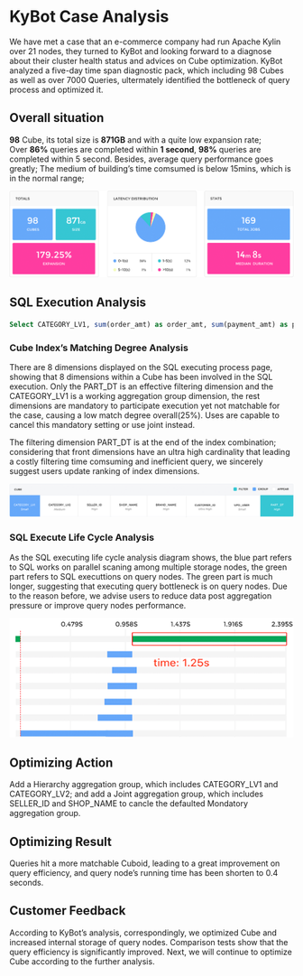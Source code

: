 # KyBot Case Analysis

We have met a case that an e-commerce company had run Apache Kylin over 21 nodes, they turned to KyBot and looking forward to a diagnose about their cluster health status and advices on Cube optimization. KyBot analyzed a five-day time span diagnostic pack, which including 98 Cubes as well as over 7000 Queries, ultermately identified the bottleneck of query process and optimized it.

## Overall situation

**98** Cube, its total size is **871GB** and with a quite low expansion rate;
Over **86%** queries are completed within **1 second**, **98%** queries are completed within 5 second. Besides, average query performance goes greatly;
The medium of building’s time comsumed is below 15mins, which is in the normal range;

![](images/01-1.png)


## SQL Execution Analysis

```sql
Select CATEGORY_LV1, sum(order_amt) as order_amt, sum(payment_amt) as payment_amt, sum(discount_amt) as discount_amt, sum(shipping_fee) as shipping_fee, sum(tax_amt) astax_amt, sum(coupon_amt) as coupon_amt, count(distinct CUSTOMER_ID) as uv, count(distinct SHIPPING_AGT_ID) as shipping_agt, count(distinct province_id) as province from t_sales_order WHERE PART_DT > ’20160901’ and  PART_DT < ’20161001’ group by CATEGORY_LV1 order by CATEGORY_LV1
```

### Cube Index’s Matching Degree Analysis
There are 8 dimensions displayed on the SQL executing process page, showing that 8 dimensions within a Cube has been involved in the SQL execution. Only the PART_DT is an effective filtering dimension and the CATEGORY_LV1 is a working aggregation group dimension, the rest dimensions are mandatory to participate execution yet not matchable for the case, causing a low match degree overall(25%). Uses are capable to cancel this mandatory setting or use joint instead.

The filtering dimension PART_DT is at the end of the index combination; considering that front dimensions have an ultra high cardinality that leading a costly filtering time comsuming and inefficient query, we sincerely suggest users update ranking of index dimensions.

![](images/02-1.png)

### SQL Execute Life Cycle Analysis

As the SQL executing life cycle analysis diagram shows, the blue part refers to SQL works on parallel scaning among multiple storage nodes, the green part refers to SQL executtions on query nodes. The green part is much longer, suggesting that executing query bottleneck is on query nodes. Due to the reason before, we advise users to reduce data post aggregation pressure or improve query nodes performance.

![](images/03-1.png)

## Optimizing Action

Add a Hierarchy aggregation group, which includes CATEGORY_LV1 and CATEGORY_LV2; and add a Joint aggregation group, which includes SELLER_ID and SHOP_NAME to cancle the defaulted Mondatory aggregation group.

## Optimizing Result

Queries hit a more matchable Cuboid, leading to a great improvement on query efficiency, and query node’s running time has been shorten to 0.4 seconds.

## Customer Feedback

According to KyBot’s analysis, correspondingly, we optimized Cube and increased internal storage of query nodes. Comparison tests show that the query efficiency is significantly improved. Next, we will continue to optimize Cube according to the further analysis.